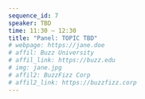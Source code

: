 ```yaml
---
sequence_id: 7
speaker: TBD
time: 11:30 – 12:30
title: "Panel: TOPIC TBD"
# webpage: https://jane.doe
# affil: Buzz University
# affil_link: https://buzz.edu
# img: jane.jpg
# affil2: BuzzFizz Corp
# affil2_link: https://buzzfizz.corp
---
```

